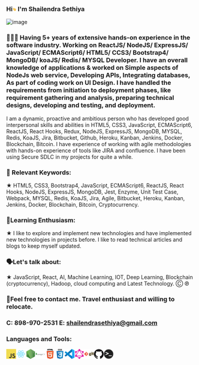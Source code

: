 ### Hi<img src="https://raw.githubusercontent.com/ABSphreak/ABSphreak/master/gifs/Hi.gif" width="10px"> I'm Shailendra Sethiya

![image](https://user-images.githubusercontent.com/26058501/119227933-04e5f080-bb2e-11eb-9136-bebffc21db25.png)

### 👨🏼‍💻 Having 5+ years of extensive hands-on experience in the software industry. Working on ReactJS/ NodeJS/ ExpressJS/ JavaScript/ ECMAScript6/ HTML5/ CCS3/ Bootstrap4/ MongoDB/ koaJS/ Redis/ MYSQL Developer. I have an overall knowledge of applications & worked on Simple aspects of NodeJs web service, Developing APIs, Integrating databases, As part of coding work on UI Design. I have handled the requirements from initiation to deployment phases, like requirement gathering and analysis, preparing technical designs, developing and testing, and deployment.

I am a dynamic, proactive and ambitious person who has developed good interpersonal skills and abilities in HTML5, CSS3, JavaScript, ECMAScript6, ReactJS, React Hooks, Redux, NodeJS, ExpressJS, MongoDB, MYSQL, Redis, KoaJS, Jira, Bitbucket, Github, Heroku, Kanban, Jenkins, Docker, Blockchain, Bitcoin. I have experience of working with agile methodologies with hands-on experience of tools like JIRA and confluence. I have been using Secure SDLC in my projects for quite a while.

### 🔎 Relevant Keywords:
★ HTML5, CSS3, Bootstrap4, JavaScript, ECMAScript6, ReactJS, React Hooks, NodeJS, ExpressJS, MongoDB, Jest, Enzyme, Unit Test Case, Webpack, MYSQL, Redis, KoaJS, Jira, Agile, Bitbucket, Heroku, Kanban, Jenkins, Docker, Blockchain, Bitcoin, Cryptocurrency.

### 📘Learning Enthusiasm:
★ I like to explore and implement new technologies and have implemented new technologies in projects before. I like to read technical articles and blogs to keep myself updated.

### 🗣️Let's talk about:
★  JavaScript, React, AI, Machine Learning, IOT, Deep Learning, Blockchain (cryptocurrency), Hadoop, cloud computing and Latest Technology.
Ⓒ ℗

### 📝Feel free to contact me. Travel enthusiast and willing to relocate.
### C: 898-970-2531   E: shailendrasethiya@gmail.com

### Languages and Tools:

<img align="left" alt="JavaScript" width="26px" src="https://raw.githubusercontent.com/github/explore/80688e429a7d4ef2fca1e82350fe8e3517d3494d/topics/javascript/javascript.png" />
<img align="left" alt="React" width="26px" src="https://raw.githubusercontent.com/github/explore/80688e429a7d4ef2fca1e82350fe8e3517d3494d/topics/react/react.png" />
<img align="left" alt="Node.js" width="26px" src="https://raw.githubusercontent.com/github/explore/80688e429a7d4ef2fca1e82350fe8e3517d3494d/topics/nodejs/nodejs.png" />
<img align="left" alt="MongoDB" width="26px" src="https://raw.githubusercontent.com/github/explore/80688e429a7d4ef2fca1e82350fe8e3517d3494d/topics/mongodb/mongodb.png" />
<img align="left" alt="HTML5" width="26px" src="https://raw.githubusercontent.com/github/explore/80688e429a7d4ef2fca1e82350fe8e3517d3494d/topics/html/html.png" />
<img align="left" alt="CSS3" width="26px" src="https://raw.githubusercontent.com/github/explore/80688e429a7d4ef2fca1e82350fe8e3517d3494d/topics/css/css.png" />
<img align="left" alt="Visual Studio Code" width="26px" src="https://raw.githubusercontent.com/github/explore/80688e429a7d4ef2fca1e82350fe8e3517d3494d/topics/visual-studio-code/visual-studio-code.png" />
<img align="left" alt="GraphQL" width="26px" src="https://raw.githubusercontent.com/github/explore/80688e429a7d4ef2fca1e82350fe8e3517d3494d/topics/graphql/graphql.png" />
<img align="left" alt="Git" width="26px" src="https://raw.githubusercontent.com/github/explore/80688e429a7d4ef2fca1e82350fe8e3517d3494d/topics/git/git.png" />
<img align="left" alt="GitHub" width="26px" src="https://raw.githubusercontent.com/github/explore/78df643247d429f6cc873026c0622819ad797942/topics/github/github.png" />
<img align="left" alt="Terminal" width="26px" src="https://raw.githubusercontent.com/github/explore/80688e429a7d4ef2fca1e82350fe8e3517d3494d/topics/terminal/terminal.png" />




